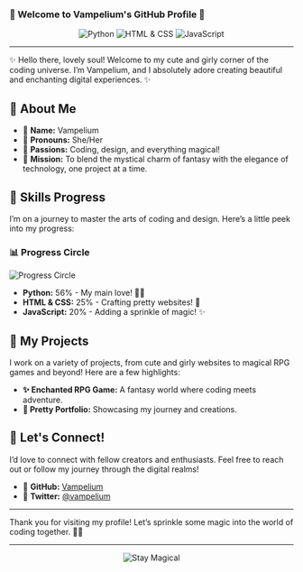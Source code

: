 ### 🌸 Welcome to Vampelium's GitHub Profile 🌸

<div align="center">
  <img src="https://img.shields.io/static/v1?label=Python&message=56%&color=ff69b4&style=for-the-badge" alt="Python" />
  <img src="https://img.shields.io/static/v1?label=HTML%20%26%20CSS&message=25%&color=ff69b4&style=for-the-badge" alt="HTML & CSS" />
  <img src="https://img.shields.io/static/v1?label=JavaScript&message=20%&color=ff69b4&style=for-the-badge" alt="JavaScript" />
</div>

---

✨ Hello there, lovely soul! Welcome to my cute and girly corner of the coding universe. I’m Vampelium, and I absolutely adore creating beautiful and enchanting digital experiences. ✨

## 💖 About Me
- 🌸 **Name:** Vampelium
- 🎀 **Pronouns:** She/Her
- 🌷 **Passions:** Coding, design, and everything magical!
- 🧚 **Mission:** To blend the mystical charm of fantasy with the elegance of technology, one project at a time.

## 🌸 Skills Progress
I’m on a journey to master the arts of coding and design. Here’s a little peek into my progress:

### 📊 Progress Circle
![Progress Circle](https://via.placeholder.com/150/FF69B4/FFFFFF?text=Progress+Circle)

- **Python:** 56% - My main love! 🐍✨
- **HTML & CSS:** 25% - Crafting pretty websites! 🌸
- **JavaScript:** 20% - Adding a sprinkle of magic! ✨

## 🎀 My Projects
I work on a variety of projects, from cute and girly websites to magical RPG games and beyond! Here are a few highlights:

- **✨ Enchanted RPG Game:** A fantasy world where coding meets adventure.
- **🌷 Pretty Portfolio:** Showcasing my journey and creations.

## 🌸 Let's Connect!
I’d love to connect with fellow creators and enthusiasts. Feel free to reach out or follow my journey through the digital realms!

- 🌸 **GitHub:** [Vampelium](https://github.com/vampelium)
- 🎀 **Twitter:** [@vampelium](https://twitter.com/vampelium)
---

Thank you for visiting my profile! Let’s sprinkle some magic into the world of coding together. 🌸✨

---

<div align="center">
  <img src="https://img.shields.io/static/v1?label=Stay+Magical&message=❤️&color=ff69b4&style=for-the-badge" alt="Stay Magical" />
</div>
